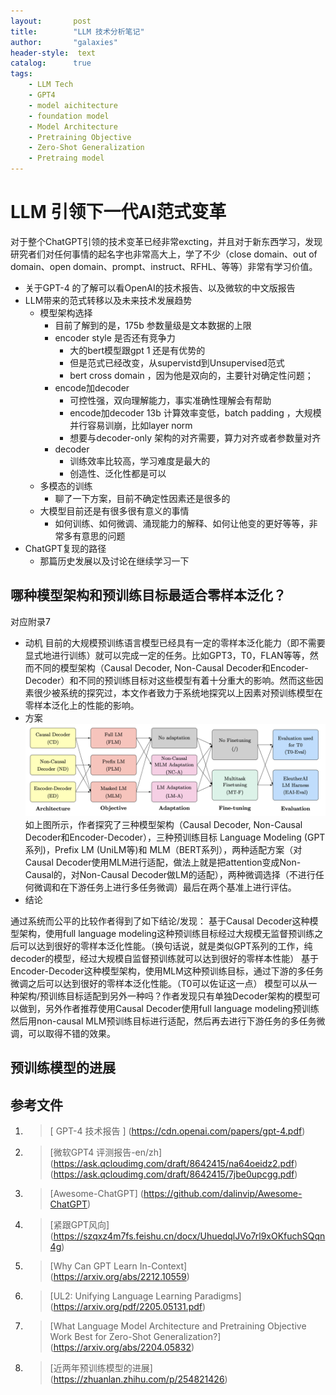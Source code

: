 ```yaml
---
layout:       post
title:        "LLM 技术分析笔记"
author:       "galaxies"
header-style:  text
catalog:      true
tags:
    - LLM Tech
    - GPT4
    - model aichitecture
    - foundation model
    - Model Architecture
    - Pretraining Objective
    - Zero-Shot Generalization
    - Pretraing model 
---
```


# LLM 引领下一代AI范式变革

对于整个ChatGPT引领的技术变革已经非常excting，并且对于新东西学习，发现研究者们对任何事情的起名字也非常高大上，学了不少（close domain、out of domain、open domain、prompt、instruct、RFHL、等等）非常有学习价值。

- 关于GPT-4 的了解可以看OpenAI的技术报告、以及微软的中文版报告
- LLM带来的范式转移以及未来技术发展趋势
    - 模型架构选择
        - 目前了解到的是，175b 参数量级是文本数据的上限
        - encoder style 是否还有竞争力
            - 大的bert模型跟gpt 1 还是有优势的
            - 但是范式已经改变，从supervistd到Unsupervised范式
            - bert cross domain ，因为他是双向的，主要针对确定性问题；
        - encode加decoder
            - 可控性强，双向理解能力，事实准确性理解会有帮助
            - encode加decoder 13b 计算效率变低，batch padding ，大规模并行容易训崩，比如layer norm
            - 想要与decoder-only 架构的对齐需要，算力对齐或者参数量对齐
        - decoder
            - 训练效率比较高，学习难度是最大的
            - 创造性、泛化性都是可以
    - 多模态的训练
        - 聊了一下方案，目前不确定性因素还是很多的
    - 大模型目前还是有很多很有意义的事情
        - 如何训练、如何微调、涌现能力的解释、如何让他变的更好等等，非常多有意思的问题
- ChatGPT复现的路径
    - 那篇历史发展以及讨论在继续学习一下

## 哪种模型架构和预训练目标最适合零样本泛化？
对应附录7
* 动机
目前的大规模预训练语言模型已经具有一定的零样本泛化能力（即不需要显式地进行训练）就可以完成一定的任务。比如GPT3，T0，FLAN等等，然而不同的模型架构（Causal Decoder, Non-Causal Decoder和Encoder-Decoder）和不同的预训练目标对这些模型有着十分重大的影响。然而这些因素很少被系统的探究过，本文作者致力于系统地探究以上因素对预训练模型在零样本泛化上的性能的影响。
* 方案
![](/img/in-post/post-ai/model/model_architech.png)
如上图所示，作者探究了三种模型架构（Causal Decoder, Non-Causal Decoder和Encoder-Decoder），三种预训练目标 Language Modeling (GPT系列)，Prefix LM (UniLM等)和 MLM（BERT系列），两种适配方案（对Causal Decoder使用MLM进行适配，做法上就是把attention变成Non-Causal的，对Non-Causal Decoder做LM的适配），两种微调选择（不进行任何微调和在下游任务上进行多任务微调）最后在两个基准上进行评估。
* 结论

通过系统而公平的比较作者得到了如下结论/发现：
基于Causal Decoder这种模型架构，使用full language modeling这种预训练目标经过大规模无监督预训练之后可以达到很好的零样本泛化性能。（换句话说，就是类似GPT系列的工作，纯decoder的模型，经过大规模自监督预训练就可以达到很好的零样本性能）
基于Encoder-Decoder这种模型架构，使用MLM这种预训练目标，通过下游的多任务微调之后可以达到很好的零样本泛化性能。（T0可以佐证这一点）
模型可以从一种架构/预训练目标适配到另外一种吗？作者发现只有单独Decoder架构的模型可以做到，另外作者推荐使用Causal Decoder使用full language modeling预训练然后用non-causal MLM预训练目标进行适配，然后再去进行下游任务的多任务微调，可以取得不错的效果。

## 预训练模型的进展

## 参考文件

1. >[ GPT-4 技术报告 ]
   (https://cdn.openai.com/papers/gpt-4.pdf) 
2. >[微软GPT4 评测报告-en/zh]
   (https://ask.qcloudimg.com/draft/8642415/na64oeidz2.pdf)
   (https://ask.qcloudimg.com/draft/8642415/7jbe0upcgg.pdf)
3. > [Awesome-ChatGPT]
   (https://github.com/dalinvip/Awesome-ChatGPT)
4. > [紧跟GPT风向]
   (https://szqxz4m7fs.feishu.cn/docx/UhuedqlJVo7rl9xOKfuchSQqn4g)
5. > [Why Can GPT Learn In-Context]
    (https://arxiv.org/abs/2212.10559)
6. > [UL2: Unifying Language Learning Paradigms]
    (https://arxiv.org/pdf/2205.05131.pdf)
7. > [What Language Model Architecture and Pretraining Objective Work Best for Zero-Shot Generalization?]
    (https://arxiv.org/abs/2204.05832)
8. > [近两年预训练模型的进展]
    (https://zhuanlan.zhihu.com/p/254821426)
